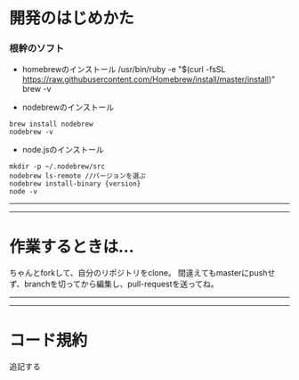 # 開発のはじめかた
### 根幹のソフト
- homebrewのインストール
/usr/bin/ruby -e "$(curl -fsSL https://raw.githubusercontent.com/Homebrew/install/master/install)"
brew -v


- nodebrewのインストール
```
brew install nodebrew
nodebrew -v
```

- node.jsのインストール
```
mkdir -p ~/.nodebrew/src
nodebrew ls-remote //バージョンを選ぶ
nodebrew install-binary {version}
node -v
```

---
---

# 作業するときは...
ちゃんとforkして、自分のリポジトリをclone。
間違えてもmasterにpushせず、branchを切ってから編集し、pull-requestを送ってね。

---
---

# コード規約
追記する
